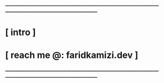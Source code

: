 ### ————————————————————————————————————————————————

# [ intro ]
# 
# [ reach me @: faridkamizi.dev ]

### ————————————————————————————————————————————————

